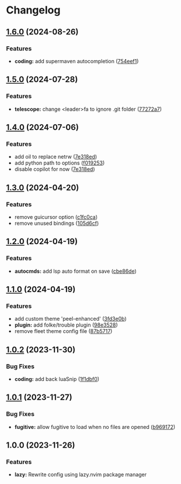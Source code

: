 # Changelog

## [1.6.0](https://github.com/sleiphir/nvim/compare/v1.5.0...v1.6.0) (2024-08-26)


### Features

* **coding:** add supermaven autocompletion ([754eef1](https://github.com/sleiphir/nvim/commit/754eef18b9ea88b3b50fee47c41c5375ef272403))

## [1.5.0](https://github.com/sleiphir/nvim/compare/v1.4.0...v1.5.0) (2024-07-28)


### Features

* **telescope:** change &lt;leader&gt;fa to ignore .git folder ([77272a7](https://github.com/sleiphir/nvim/commit/77272a70d3fb1ab439585e68d58c55c80baebf1f))

## [1.4.0](https://github.com/sleiphir/nvim/compare/v1.3.0...v1.4.0) (2024-07-06)


### Features

* add oil to replace netrw ([7e318ed](https://github.com/sleiphir/nvim/commit/7e318ed9166d2f5a76149ec6785d93ee63395ea2))
* add python path to options ([f019253](https://github.com/sleiphir/nvim/commit/f019253e4a4bd9d46b11ce1c0060f739d303d96a))
* disable copilot for now ([7e318ed](https://github.com/sleiphir/nvim/commit/7e318ed9166d2f5a76149ec6785d93ee63395ea2))

## [1.3.0](https://github.com/sleiphir/nvim/compare/v1.2.0...v1.3.0) (2024-04-20)


### Features

* remove guicursor option ([c1fc0ca](https://github.com/sleiphir/nvim/commit/c1fc0cad117cf6710e90201bcd117ad2717b28ec))
* remove unused bindings ([105d6cf](https://github.com/sleiphir/nvim/commit/105d6cf2eab4cf8e7f736dab6054113f290b2d36))

## [1.2.0](https://github.com/sleiphir/nvim/compare/v1.1.0...v1.2.0) (2024-04-19)


### Features

* **autocmds:** add lsp auto format on save ([cbe86de](https://github.com/sleiphir/nvim/commit/cbe86ded28b899087a6d3b1891d3d8d755d6c614))

## [1.1.0](https://github.com/sleiphir/nvim/compare/v1.0.2...v1.1.0) (2024-04-19)


### Features

* add custom theme 'peel-enhanced' ([3fd3e0b](https://github.com/sleiphir/nvim/commit/3fd3e0b6bfa7e9bb9d0ce9fa2f35d25ffe0e10a6))
* **plugin:** add folke/trouble plugin ([98e3528](https://github.com/sleiphir/nvim/commit/98e35282d410dbe42365b5927d841fe23a274b0b))
* remove fleet theme config file ([87b5717](https://github.com/sleiphir/nvim/commit/87b571752a2f99e4951edd8b2c146ad5ddb41f81))

## [1.0.2](https://github.com/sleiphir/nvim/compare/v1.0.1...v1.0.2) (2023-11-30)


### Bug Fixes

* **coding:** add back luaSnip ([1f1dbf0](https://github.com/sleiphir/nvim/commit/1f1dbf06c67824107598bcce9c4802f97da08536))

## [1.0.1](https://github.com/sleiphir/nvim/compare/v1.0.0...v1.0.1) (2023-11-27)


### Bug Fixes

* **fugitive:** allow fugitive to load when no files are opened ([b969172](https://github.com/sleiphir/nvim/commit/b969172234b77b06bc35c8f3ceb0319ad07ac4ca))

## 1.0.0 (2023-11-26)

### Features

* **lazy:** Rewrite config using lazy.nvim package manager
